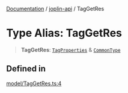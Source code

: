[Documentation](../../packages.md) / [joplin-api](../index.md) / TagGetRes

# Type Alias: TagGetRes

> **TagGetRes**: [`TagProperties`](TagProperties.md) & [`CommonType`](../interfaces/CommonType.md)

## Defined in

[model/TagGetRes.ts:4](https://github.com/rxliuli/joplin-utils/blob/856dd8cbf75fe71932485581a99ca0e4ebcdd5e8/packages/joplin-api/src/model/TagGetRes.ts#L4)
